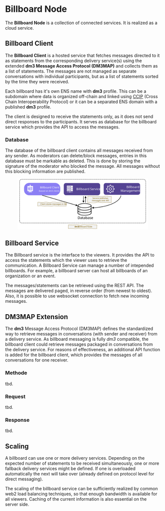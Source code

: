# Billboard Node

The **Billboard Node** is a collection of connected services. It is realized as a cloud service.

## Billboard Client

The **Billboard Client** is a hosted service that fetches messages directed to it as statements from the corresponding delivery service(s) using the extended **dm3 Message Access Protocol (DM3MAP)** and collects them as a list of statements. The messages are not managed as separate conversations with individual participants, but as a list of statements sorted by the time they were received.

Each billboard has it's own ENS name with **dm3** profile. This can be a subdomain where data is organized off-chain and linked using [CCIP](https://chain.link/cross-chain) (Cross Chain Interoperability Protocol) or it can be a separated ENS domain with a published **dm3** profile.

The client is designed to receive the statements only, as it does not send direct responses to the participants. It serves as database for the billboard service which provides the API to access the messages.

### Database

The database of the billboard client contains all messages received from any sender. As moderators can delete/block messages, entries in this database must be markable as deleted. This is done by storing the signature of the moderator who blocked the message. All messages without this blocking information are published.

<figure><img src="../.gitbook/assets/bmp-database.svg" alt=""><figcaption></figcaption></figure>

## Billboard Service

The Billboard service is the interface to the viewers. It provides the API to access the statements which the viewer uses to retrieve the communication. A Billboard Service can manage a number of intepended billboards. For example, a billboard server can host all billboards of an organization or an event.

The messages/statements can be retrieved using the REST API. The messages are delivered paged, in reverse order (from newest to oldest). Also, it is possible to use websocket connection to fetch new incoming messages.

## DM3MAP Extension

The **dm3** Message Access Protocol (DM3MAP) defines the standardized way to retrieve messages in conversations (with sender and receiver) from a delivery service. As billboard messaging is fully _dm3_ compatible, the billboard client could retrieve messages packaged in conversations from the delivery service. For reasons of effectiveness, an additional API function is added for the billboard client, which provides the messages of all conversations for one receiver.

### Methode

tbd.

### Request

tbd.

### Response

tbd.

## Scaling

A billboard can use one or more delivery services. Depending on the expected number of statements to be received simultaneously, one or more fallback delivery services might be defined. If one is overloaded automatically the next will take over (already defined on protocol level for direct messaging).

The scaling of the billboard service can be sufficiently realized by common web2 load balancing techniques, so that enough bandwidth is available for all viewers. Caching of the current information is also essential on the server side.
